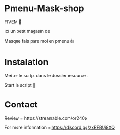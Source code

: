 # Pmenu-Mask-shop
FIVEM 🐌

Ici un petit magasin de 

Masque fais pare moi en pmenu 👍
# Instalation
Mettre le script dans le dossier resource .

Start le script 🤪
# Contact
Review = https://streamable.com/or240p

For more information = https://discord.gg/zxRFBUj8XQ
